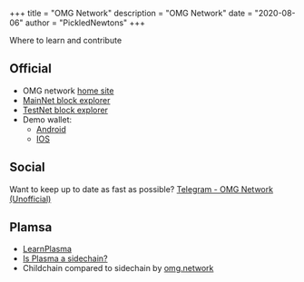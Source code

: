 +++
title = "OMG Network"
description = "OMG Network"
date = "2020-08-06"
author = "PickledNewtons"
+++

Where to learn and contribute

## Official

* OMG network [home site](https://omg.network/)
* [MainNet block explorer](https://blockexplorer.mainnet.v1.omg.network/)
* [TestNet block explorer](https://blockexplorer.ropsten.v1.omg.network/)
* Demo wallet: 
    * [Android](http://omg.eco/androidwallet)
    * [IOS](http://omg.eco/ioswallet)

## Social

Want to keep up to date as fast as possible? [Telegram - OMG Network (Unofficial)](https://t.me/OmiseGo)

## Plamsa

* [LearnPlasma](https://www.learnplasma.org/en/)
* [Is Plasma a sidechain?](https://isplasmaasidechain.com/)
* Childchain compared to sidechain by [omg.network](https://omg.network/plasma-childchain-sidechain/)